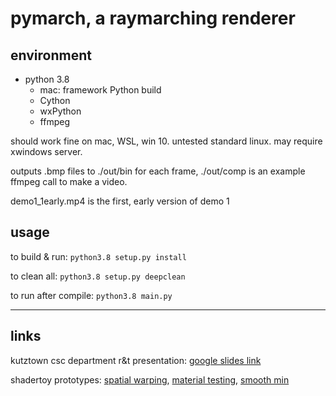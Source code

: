 # pymarch, a raymarching renderer

## environment
- python 3.8
    - mac: framework Python build
    - Cython
    - wxPython
    - ffmpeg

should work fine on mac, WSL, win 10. untested standard linux. may require xwindows server.

outputs .bmp files to ./out/bin for each frame, ./out/comp is an example ffmpeg call to make a video.

demo1_1early.mp4 is the first, early version of demo 1

## usage
to build & run: `python3.8 setup.py install`

to clean all: `python3.8 setup.py deepclean`

to run after compile: `python3.8 main.py`

-----

## links
kutztown csc department r&t presentation: [google slides link](https://docs.google.com/presentation/d/1HdBvRuaL9f4JIk-j4Zb_dHTzz1knB4vra6_DgHQGZx8/edit?usp=sharing)

shadertoy prototypes: [spatial warping](https://www.shadertoy.com/view/ttyBzV), [material testing](https://www.shadertoy.com/view/3lyBzc), [smooth min](https://www.shadertoy.com/view/NsjXRz)
